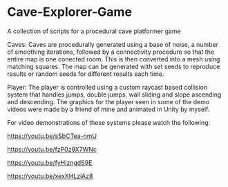 # Cave-Explorer-Game
A collection of scripts for a procedural cave platformer game

Caves:
Caves are procedurally generated using a base of noise, a number of smoothing iterations, followed by a connectivity procedure so that the
entire map is one conected room.
This is then converted into a mesh using matching squares.
The map can be generated with set seeds to reproduce results or random seeds for different results each time.

Player:
The player is controlled using a custom raycast based collision system that handles jumps, double jumps, wall sliding and slope ascending
and descending. The graphics for the player seen in some of the demo videos were made by a friend of mine and animated in Unity by myself.

For video demonstrations of these systems please watch the following:

https://youtu.be/sSbCTea-nmU

https://youtu.be/fzP0z9X7WNc

https://youtu.be/fyHizngdS9E

https://youtu.be/xexXHLziAz8


